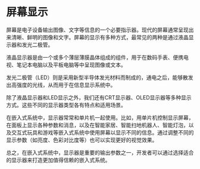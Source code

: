 # 屏幕显示
屏幕是电子设备输出图像、文字等信息的一个必要指示器。现代的屏幕通常呈现出来清晰、鲜明的图像和文字。屏幕的显示有多种方式，最常见的两种是通过液晶显示器和发光二极管。

液晶显示器是由一个或多个薄层薄膜晶体组成的组件，用于在数码手表、便携电视、笔记本电脑以及平板电脑等中呈现图像或文本。

发光二极管（LED）则是采用新型半导体发光材料而制成的，通电之后，能够散发出高强度的光线，从而用于在信息显示系统中。

除了液晶显示器和LED显示之外，我们还有CRT显示器、OLED显示器等多种显示方式。这些不同的显示器类型各有特点和适用场景。

在嵌入式系统中，显示器常常和单片机一起使用。比如，用单片机控制显示屏幕，在面板上显示各种参数和消息，以及在智能家居、智能扫地机器人、智能灯泡，以及交互式玩具和游戏等嵌入式系统中使用屏幕以显示不同的信息。通过调整不同的显示参数（如亮度、色彩对比度等）也可以实现更好的视觉效果。

总之，在嵌入式系统中，显示器是重要的输出参数之一，开发者可以通过选择适合的显示器来打造更加值得信赖的嵌入式系统。